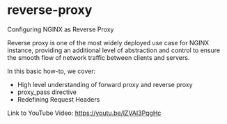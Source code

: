 # reverse-proxy
Configuring NGINX as Reverse Proxy

Reverse proxy is one of the most widely deployed use case for NGINX instance, providing an additional level of abstraction and control to ensure the smooth flow of network traffic between clients and servers. 

In this basic how-to, we cover:
- High level understanding of forward proxy and reverse proxy
- proxy_pass directive
- Redefining Request Headers

Link to YouTube Video:
https://youtu.be/lZVAI3PqgHc


